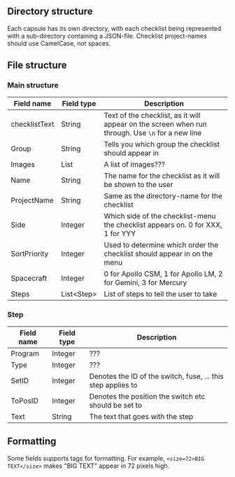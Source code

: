 ## Directory structure

Each capsule has its own directory, with each checklist being represented with a sub-directory containing a JSON-file.
Checklist project-names should use CamelCase, not spaces.

## File structure
### Main structure

| Field name    | Field type  | Description                                                                                      |
|---------------|-------------|--------------------------------------------------------------------------------------------------|
| checklistText | String      | Text of the checklist, as it will appear on the screen when run through. Use `\n` for a new line |
| Group         | String      | Tells you which group the checklist should appear in                                             |
| Images        | List<???>   | A list of images???                                                                              |
| Name          | String      | The name for the checklist as it will be shown to the user                                       |
| ProjectName   | String      | Same as the directory-name for the checklist                                                     |
| Side          | Integer     | Which side of the checklist-menu the checklist appears on. 0 for XXX, 1 for YYY                  |
| SortPriority  | Integer     | Used to determine which order the checklist should appear in on the menu                         |
| Spacecraft    | Integer     | 0 for Apollo CSM, 1 for Apollo LM, 2 for Gemini, 3 for Mercury                                   |
| Steps         | List\<Step> | List of steps to tell the user to take                                                           |

### Step

| Field name | Field type | Description                                                  |
|------------|------------|--------------------------------------------------------------|
| Program    | Integer    | ???                                                          |
| Type       | Integer    | ???                                                          |
| SetID      | Integer    | Denotes the ID of the switch, fuse, ... this step applies to |
| ToPosID    | Integer    | Denotes the position the switch etc should be set to         |
| Text       | String     | The text that goes with the step                             |

## Formatting

Some fields supports tags for formatting. For example, `<size=72>BIG TEXT</size>` makes "BIG TEXT" appear in 72 pixels high.
